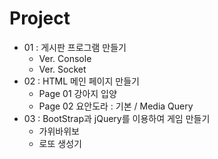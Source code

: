 # Project

+ 01 : 게시판 프로그램 만들기
  + Ver. Console
  + Ver. Socket
+ 02 : HTML 메인 페이지 만들기
  + Page 01 강아지 입양
  + Page 02 요안도라 : 기본 / Media Query
+ 03 : BootStrap과 jQuery를 이용하여 게임 만들기
  + 가위바위보
  + 로또 생성기
